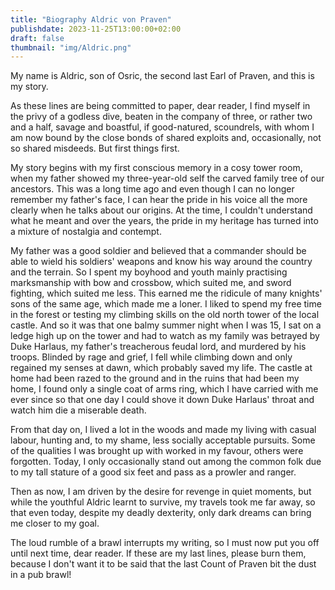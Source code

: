 ```yaml
---
title: "Biography Aldric von Praven"
publishdate: 2023-11-25T13:00:00+02:00
draft: false
thumbnail: "img/Aldric.png"
---
```


My name is Aldric, son of Osric, the second last Earl of Praven, and this is my story.

As these lines are being committed to paper, dear reader, I find myself in the privy of a godless dive, beaten in the company of three, or rather two and a half, savage and boastful, if good-natured, scoundrels, with whom I am now bound by the close bonds of shared exploits and, occasionally, not so shared misdeeds. But first things first.

My story begins with my first conscious memory in a cosy tower room, when my father showed my three-year-old self the carved family tree of our ancestors. This was a long time ago and even though I can no longer remember my father's face, I can hear the pride in his voice all the more clearly when he talks about our origins. At the time, I couldn't understand what he meant and over the years, the pride in my heritage has turned into a mixture of nostalgia and contempt.

My father was a good soldier and believed that a commander should be able to wield his soldiers' weapons and know his way around the country and the terrain. So I spent my boyhood and youth mainly practising marksmanship with bow and crossbow, which suited me, and sword fighting, which suited me less. This earned me the ridicule of many knights' sons of the same age, which made me a loner. I liked to spend my free time in the forest or testing my climbing skills on the old north tower of the local castle. And so it was that one balmy summer night when I was 15, I sat on a ledge high up on the tower and had to watch as my family was betrayed by Duke Harlaus, my father's treacherous feudal lord, and murdered by his troops. Blinded by rage and grief, I fell while climbing down and only regained my senses at dawn, which probably saved my life. The castle at home had been razed to the ground and in the ruins that had been my home, I found only a single coat of arms ring, which I have carried with me ever since so that one day I could shove it down Duke Harlaus' throat and watch him die a miserable death.

From that day on, I lived a lot in the woods and made my living with casual labour, hunting and, to my shame, less socially acceptable pursuits. Some of the qualities I was brought up with worked in my favour, others were forgotten. Today, I only occasionally stand out among the common folk due to my tall stature of a good six feet and pass as a prowler and ranger.

Then as now, I am driven by the desire for revenge in quiet moments, but while the youthful Aldric learnt to survive, my travels took me far away, so that even today, despite my deadly dexterity, only dark dreams can bring me closer to my goal.

The loud rumble of a brawl interrupts my writing, so I must now put you off until next time, dear reader. If these are my last lines, please burn them, because I don't want it to be said that the last Count of Praven bit the dust in a pub brawl!
